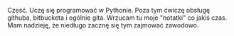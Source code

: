 Cześć.
Uczę się programować w Pythonie.
Poza tym ćwiczę obsługę githuba, bitbucketa i ogólnie gita.
Wrzucam tu moje "notatki" co jakiś czas.
Mam nadzieję, że niedługo zacznę się tym zajmować zawodowo.
